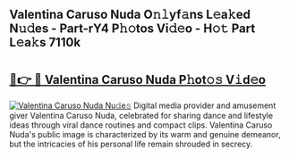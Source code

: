 ## Valentina Caruso Nuda O𝚗𝚕yf𝚊ns L𝚎a𝚔ed N𝚞𝚍es - Part-rY4 P𝚑𝚘tos Vi𝚍𝚎o - H𝚘𝚝 Part L𝚎a𝚔s 7110k

# <h2><a href="http://kf0sby.oniu.top/?m=Valentina+Caruso+Nuda">🔗👉 🔴 Valentina Caruso Nuda P𝚑ot𝚘𝚜 V𝚒d𝚎o</a></h2>

[![Valentina Caruso Nuda Nu𝚍e𝚜](https://i.imgur.com/0qMVB7G.gif)](http://kf0sby.oniu.top/?m=Valentina+Caruso+Nuda)
Digital media provider and amusement giver Valentina Caruso Nuda, celebrated for sharing dance and lifestyle ideas through viral dance routines and compact clips. Valentina Caruso Nuda's public image is characterized by its warm and genuine demeanor, but the intricacies of his personal life remain shrouded in secrecy.  
